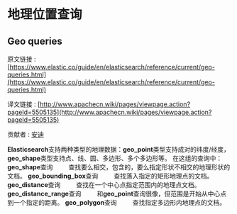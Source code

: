 # 地理位置查询

## **Geo queries**

原文链接 : [https://www.elastic.co/guide/en/elasticsearch/reference/current/geo-queries.html](https://www.elastic.co/guide/en/elasticsearch/reference/current/geo-queries.html)

译文链接 : [http://www.apachecn.wiki/pages/viewpage.action?pageId=5505135](http://www.apachecn.wiki/pages/viewpage.action?pageId=5505135)

贡献者 : [安迪](/display/~andi)

**Elasticsearch**支持两种类型的地理数据：**geo_point**类型支持成对的纬度/经度，**geo_shape**类型支持点、线、圆、多边形、多个多边形等。
在这组的查询中：
**geo_shape**查询
        查找要么相交，包含的，要么指定形状不相交的地理形状的文档。
**geo_bounding_box**查询
        查找落入指定的矩形地理点的文档。
**geo_distance**查询
        查找在一个中心点指定范围内的地理点文档。
**geo_distance_range**查询
        和**geo_point**查询很像，但范围是开始从中心点到一个指定的距离。
**geo_polygon**查询
        查找指定多边形内地理点的文档。